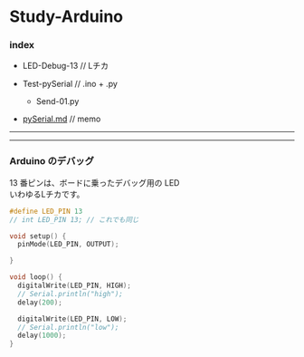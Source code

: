 # Study-Arduino  



### index  

- LED-Debug-13 // Lチカ  

- Test-pySerial // .ino + .py  
  - Send-01.py  

- [pySerial.md](https://github.com/naysok/Study-Arduino/blob/master/pySerial.md) // memo



---  

---  

### Arduino のデバッグ  

13 番ピンは、ボードに乗ったデバッグ用の LED  
いわゆるLチカです。  

``` c
#define LED_PIN 13
// int LED_PIN 13; // これでも同じ

void setup() {
  pinMode(LED_PIN, OUTPUT);

}

void loop() {
  digitalWrite(LED_PIN, HIGH);
  // Serial.println("high");
  delay(200);

  digitalWrite(LED_PIN, LOW);
  // Serial.println("low");
  delay(1000);
}
```
